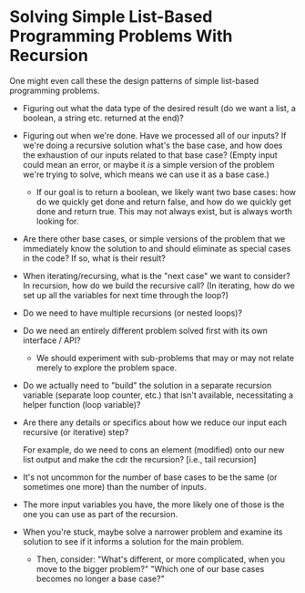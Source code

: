Solving Simple List-Based Programming Problems With Recursion
=============================================================

One might even call these the design patterns of simple list-based programming problems.

   * Figuring out what the data type of the desired result (do we want a list, a boolean, a string etc.
     returned at the end)?

   * Figuring out when we're done.  Have we processed all of our inputs?  If we're doing a recursive solution
     what's the base case, and how does the exhaustion of our inputs related to that base case?
     (Empty input could mean an error, or maybe it *is* a simple version of the problem we're trying to solve,
      which means we can use it as a base case.)

      * If our goal is to return a boolean, we likely want two base cases: how do we quickly get done
        and return false, and how do we quickly get done and return true.  This may not always exist,
        but is always worth looking for.

   * Are there other base cases, or simple versions of the problem that we immediately know the solution
     to and should eliminate as special cases in the code?  If so, what is their result?

   * When iterating/recursing, what is the "next case" we want to consider?  In recursion, how do we
     build the recursive call?  (In iterating, how do we set up all the variables for next time through the loop?)

   * Do we need to have multiple recursions (or nested loops)?

   * Do we need an entirely different problem solved first with its own interface / API?

     * We should experiment with sub-problems that may or may not relate merely to explore the problem space.

   * Do we actually need to "build" the solution in a separate recursion variable (separate loop counter, etc.)
     that isn't available, necessitating a helper function (loop variable)?

   * Are there any details or specifics about how we reduce our input each recursive (or iterative) step?

     For example, do we need to cons an element (modified) onto our new list output and make the cdr
     the recursion?  [i.e., tail recursion]

   * It's not uncommon for the number of base cases to be the same (or sometimes one more) than the number
     of inputs.
   
   * The more input variables you have, the more likely one of those is the one you can use as part
     of the recursion.

   * When you're stuck, maybe solve a narrower problem and examine its solution to see if it informs
     a solution for the main problem.


     * Then, consider: "What's different, or more complicated, when you move to the bigger problem?"
       "Which one of our base cases becomes no longer a base case?"
